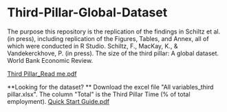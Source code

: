 # Third-Pillar-Global-Dataset
The purpose this repository is the replication of the findings in Schiltz et al. (in press), including replication of the Figures, Tables, and Annex, all of which were conducted in R Studio. Schiltz, F., MacKay, K., &amp; Vandekerckhove, P. (in press). The size of the third pillar: A global dataset. World Bank Economic Review. 


[Third Pillar_Read me.pdf](https://github.com/Belgian-Red-Cross-Flanders/Third-Pillar-Global-Dataset/files/14083381/Third.Pillar_Read.me.pdf)

**Looking for the dataset? **
Download the excel file "All variables_third pillar.xlsx". 
The column "Total" is the Third Pillar Time (% of total employment).
[Quick Start Guide.pdf](https://github.com/Belgian-Red-Cross-Flanders/Third-Pillar-Global-Dataset/files/14280113/Quick.Start.Guide.pdf)



